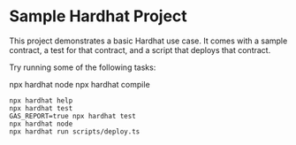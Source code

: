 # Sample Hardhat Project

This project demonstrates a basic Hardhat use case. It comes with a sample contract, a test for that contract, and a script that deploys that contract.

Try running some of the following tasks:

npx hardhat node
npx hardhat compile

```shell
npx hardhat help
npx hardhat test
GAS_REPORT=true npx hardhat test
npx hardhat node
npx hardhat run scripts/deploy.ts
```
